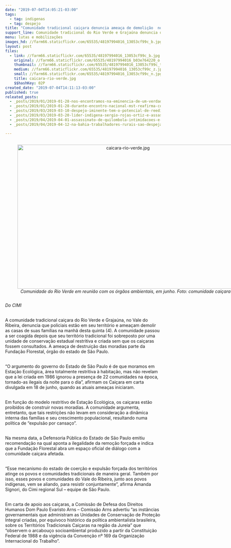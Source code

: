 ```yaml
---
date: "2019-07-04T14:05:21-03:00"
tags:
  - tag: indigenas
  - tag: despejo
title: "Comunidade tradicional caiçara denuncia ameaça de demolição  no Vale do Ribeira "
support_line: Comunidade tradicional do Rio Verde e Grajaúna denuncia que policiais estão em seu território desde a manhã desta quinta (4) e ameaçam demolir as casas de suas famílias
menu: lutas e mobilizações
images_hd: //farm66.staticflickr.com/65535/48197994016_13053cf99c_b.jpg
layout: post
files:
  - link: //farm66.staticflickr.com/65535/48197994016_13053cf99c_b.jpg
    original: //farm66.staticflickr.com/65535/48197994016_b03e764220_o.jpg
    thumbnail: //farm66.staticflickr.com/65535/48197994016_13053cf99c_t.jpg
    medium: //farm66.staticflickr.com/65535/48197994016_13053cf99c_z.jpg
    small: //farm66.staticflickr.com/65535/48197994016_13053cf99c_n.jpg
    title: caicara-rio-verde.jpg
    $$hashKey: 02P
created_date: "2019-07-04T14:11:13-03:00"
published: true
releated_posts:
  - _posts/2019/01/2019-01-28-nos-encontramos-na-eminencia-de-um-verdadeiro-etnocidio-das-populacoes-indigenas-no-brasil-denuncia-professor-da-unifesspa.md
  - _posts/2019/01/2019-01-28-durante-encontro-nacional-mst-reafirma-compromisso-com-luta-indigena-e-quilombola.md
  - _posts/2019/03/2019-03-10-despejo-iminente-tem-o-potencial-de-reeditar-confronto-que-terminou-com-a-morte-de-oziel-terena.md
  - _posts/2019/03/2019-03-20-lider-indigena-sergio-rojas-ortiz-e-assassinado-na-costa-rica.md
  - _posts/2019/04/2019-04-01-assassinato-de-quilombola-intimidacoes-e-manobras-politicas-marcam-expansao-da-soja-no-para.md
  - _posts/2019/04/2019-04-12-na-bahia-trabalhadores-rurais-sao-despejados-de-fazenda.md

---
```

<div style="text-align:center">
<figure class="image" style="display:inline-block"><img alt="caicara-rio-verde.jpg" height="467" src="//farm66.staticflickr.com/65535/48197994016_13053cf99c_b.jpg" width="700" />
<figcaption><em>Comunidade do Rio Verde em reuni&atilde;o com os &oacute;rg&atilde;os ambientais, em junho. Foto: comunidade cai&ccedil;ara</em></figcaption>
</figure>
</div>

<p><em>Do CIMI</em><br />
&nbsp;</p>

<p>A comunidade tradicional cai&ccedil;ara do Rio Verde e Graja&uacute;na, no Vale do Ribeira, denuncia que policiais est&atilde;o em seu territ&oacute;rio e amea&ccedil;am demolir as casas de suas fam&iacute;lias na manh&atilde; desta quinta (4). A comunidade passou a ser coagida depois que seu territ&oacute;rio tradicional foi sobreposto por uma unidade de conserva&ccedil;&atilde;o estadual restritiva e criada sem que os cai&ccedil;aras fossem consultados. A amea&ccedil;a de destrui&ccedil;&atilde;o das moradias parte da Funda&ccedil;&atilde;o Florestal, &oacute;rg&atilde;o do estado de S&atilde;o Paulo.<br />
&nbsp;</p>

<p>&ldquo;O argumento do governo do Estado de S&atilde;o Paulo &eacute; de que moramos em Esta&ccedil;&atilde;o Ecol&oacute;gica, &aacute;rea totalmente restritiva &agrave; habita&ccedil;&atilde;o, mas n&atilde;o revelam que a lei criada em 1986 ignorou a presen&ccedil;a de 22 comunidades na &eacute;poca, tornado-as ilegais da noite para o dia&rdquo;, afirmam os Cai&ccedil;ara em carta divulgada em 18 de junho, quando as atuais amea&ccedil;as iniciaram.<br />
&nbsp;</p>

<p>Em fun&ccedil;&atilde;o do modelo restritivo de Esta&ccedil;&atilde;o Ecol&oacute;gica, os cai&ccedil;aras est&atilde;o proibidos de construir novas moradias. A comunidade argumenta, entretanto, que tais restri&ccedil;&otilde;es n&atilde;o levam em considera&ccedil;&atilde;o a din&acirc;mica interna das fam&iacute;lias e seu crescimento populacional, resultando numa pol&iacute;tica de &ldquo;expuls&atilde;o por cansa&ccedil;o&rdquo;.<br />
&nbsp;</p>

<p>Na mesma data, a Defensoria P&uacute;blica do Estado de S&atilde;o Paulo emitiu recomenda&ccedil;&atilde;o na qual aponta a ilegalidade da remo&ccedil;&atilde;o for&ccedil;ada e indica que a Funda&ccedil;&atilde;o Florestal abra um espa&ccedil;o oficial de di&aacute;logo com a comunidade cai&ccedil;ara afetada.<br />
&nbsp;</p>

<p>&ldquo;Esse mecanismo do estado de coer&ccedil;&atilde;o e expuls&atilde;o for&ccedil;ada dos territ&oacute;rios atinge os povos e comunidades tradicionais de maneira geral. Tamb&eacute;m por isso, esses povos e comunidades do Vale do Ribeira, junto aos povos ind&iacute;genas, vem se aliando, para resistir conjuntamente&rdquo;, afirma Amanda Signori, do Cimi regional Sul &ndash; equipe de S&atilde;o Paulo.<br />
&nbsp;</p>

<p>Em carta de apoio aos cai&ccedil;aras, a Comiss&atilde;o de Defesa dos Direitos Humanos Dom Paulo Evaristo Arns &ndash; Comiss&atilde;o Arns advertiu &ldquo;as inst&acirc;ncias governamentais que administram as Unidades de Conserva&ccedil;&atilde;o de Prote&ccedil;&atilde;o Integral criadas, por equ&iacute;voco hist&oacute;rico da pol&iacute;tica ambientalista brasileira, sobre os Territ&oacute;rios Tradicionais Cai&ccedil;aras na regi&atilde;o da Jureia&rdquo; que &ldquo;observem o arcabou&ccedil;o socioambiental produzido a partir da Constitui&ccedil;&atilde;o Federal de 1988 e da vig&ecirc;ncia da Conven&ccedil;&atilde;o n&ordm; 169 da Organiza&ccedil;&atilde;o Internacional do Trabalho&rdquo;.</p>
